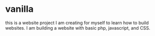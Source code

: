 # vanilla
this is a website project I am creating for myself to learn how to build websites. I am building a website with basic php, javascript, and CSS.
